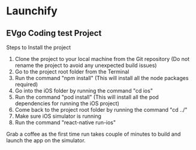 # Launchify
EVgo Coding test Project
-----------------------------------------------------

Steps to Install the project
1. Clone the project to your local machine from the Git repository (Do not rename the project to avoid any unexpected build issues)
2. Go to the project root folder from the Terminal
3. Run the command "npm install" (This will install all the node packages required)
4. Go into the iOS folder by running the command "cd ios"
5. Run the command "pod install" (This will install all the pod dependencies for running the iOS project)
6. Come back to the project root folder by running the command "cd ../"
7. Make sure iOS simulator is running
8. Run the command "react-native run-ios"

Grab a coffee as the first time run takes couple of minutes to build and launch the app on the simulator.



